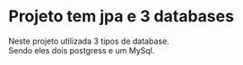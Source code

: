 # Projeto tem jpa e 3 databases
Neste projeto utilizada 3 tipos de database. \
Sendo eles dois postgress e um MySql.